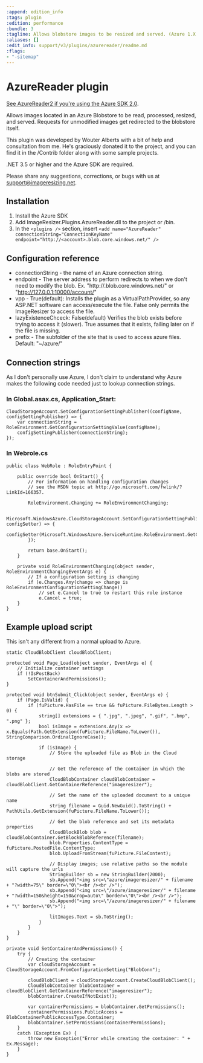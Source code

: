 ```yaml
---
:append: edition_info
:tags: plugin
:edition: performance
:bundle: 3
:tagline: Allows blobstore images to be resized and served. (Azure 1.X compatible).
:aliases: []
:edit_info: support/v3/plugins/azurereader/readme.md
:flags:
- "-sitemap"
---
```


# AzureReader plugin

[See AzureReader2 if you're using the Azure SDK 2.0](/plugins/azurereader2).

Allows images located in an Azure Blobstore to be read, processed, resized, and served. Requests for unmodified images get redirected to the blobstore itself.

This plugin was developed by Wouter Alberts with a bit of help and consultation from me. He's graciously donated it to the project, and you can find it in the /Contrib folder along with some sample projects.

.NET 3.5 or higher and the Azure SDK are required.

Please share any suggestions, corrections, or bugs with us at support@imageresizing.net. 

## Installation

1. Install the Azure SDK
2. Add ImageResizer.Plugins.AzureReader.dll to the project or /bin.
3. In the `<plugins />` section, insert `<add name="AzureReader" connectionString="ConnectionKeyName" endpoint="http://<account>.blob.core.windows.net/" />`



## Configuration reference

* connectionString - the name of an Azure connection string.
* endpoint - The server address to perform redirects to when we don't need to modify the blob. Ex. "http://<account>.blob.core.windows.net/" or "http://127.0.0.1:10000/account/"
* vpp - True(default): Installs the plugin as a VirtualPathProvider, so any ASP.NET software can access/execute the file. False only permits the ImageResizer to access the file.
* lazyExistenceChceck: False(default) Verifies the blob exists before trying to access it (slower). True assumes that it exists, failing later on if the file is missing.
* prefix - The subfolder of the site that is used to access azure files. Default: "~/azure/"


## Connection strings

As I don't personally use Azure, I don't claim to understand why Azure makes the following code needed just to lookup connection strings.

### In Global.asax.cs, Application_Start:

    CloudStorageAccount.SetConfigurationSettingPublisher((configName, configSettingPublisher) => {
        var connectionString = RoleEnvironment.GetConfigurationSettingValue(configName);
        configSettingPublisher(connectionString);
    });

### In Webrole.cs

    public class WebRole : RoleEntryPoint {

        public override bool OnStart() {
            // For information on handling configuration changes
            // see the MSDN topic at http://go.microsoft.com/fwlink/?LinkId=166357.

            RoleEnvironment.Changing += RoleEnvironmentChanging;

            Microsoft.WindowsAzure.CloudStorageAccount.SetConfigurationSettingPublisher((configName, configSetter) => {
                configSetter(Microsoft.WindowsAzure.ServiceRuntime.RoleEnvironment.GetConfigurationSettingValue(configName));
            });

            return base.OnStart();
        }

        private void RoleEnvironmentChanging(object sender, RoleEnvironmentChangingEventArgs e) {
            // If a configuration setting is changing
            if (e.Changes.Any(change => change is RoleEnvironmentConfigurationSettingChange))
                // set e.Cancel to true to restart this role instance
                e.Cancel = true;
        }
    }


## Example upload script

This isn't any different from a normal upload to Azure. 

    static CloudBlobClient cloudBlobClient;

    protected void Page_Load(object sender, EventArgs e) {
        // Initialize container settings
        if (!IsPostBack)
            SetContainerAndPermissions();
    }

    protected void btnSubmit_Click(object sender, EventArgs e) {
        if (Page.IsValid) {
            if (fuPicture.HasFile == true && fuPicture.FileBytes.Length > 0) {
                string[] extensions = { ".jpg", ".jpeg", ".gif", ".bmp", ".png" };
                bool isImage = extensions.Any(x => x.Equals(Path.GetExtension(fuPicture.FileName.ToLower()), StringComparison.OrdinalIgnoreCase));

                if (isImage) {
                    // Store the uploaded file as Blob in the Cloud storage

                    // Get the reference of the container in which the blobs are stored
                    CloudBlobContainer cloudBlobContainer = cloudBlobClient.GetContainerReference("imageresizer");

                    // Set the name of the uploaded document to a unique name
                    string filename = Guid.NewGuid().ToString() + PathUtils.GetExtension(fuPicture.FileName.ToLower());

                    // Get the blob reference and set its metadata properties
                    CloudBlockBlob blob = cloudBlobContainer.GetBlockBlobReference(filename);
                    blob.Properties.ContentType = fuPicture.PostedFile.ContentType;
                    blob.UploadFromStream(fuPicture.FileContent);

                    // Display images; use relative paths so the module will capture the urls
                    StringBuilder sb = new StringBuilder(2000);
                    sb.Append("<img src=\"azure/imageresizer/" + filename + "?width=75\" border=\"0\"><br /><br />");
                    sb.Append("<img src=\"/azure/imageresizer/" + filename + "?width=150&height=150&crop=auto\" border=\"0\"><br /><br />");
                    sb.Append("<img src=\"/azure/imageresizer/" + filename + "\" border=\"0\">");

                    litImages.Text = sb.ToString();
                }
            }
        }
    }

    private void SetContainerAndPermissions() {
        try {
            // Creating the container
            var cloudStorageAccount = CloudStorageAccount.FromConfigurationSetting("BlobConn");

            cloudBlobClient = cloudStorageAccount.CreateCloudBlobClient();
            CloudBlobContainer blobContainer = cloudBlobClient.GetContainerReference("imageresizer");
            blobContainer.CreateIfNotExist();

            var containerPermissions = blobContainer.GetPermissions();
            containerPermissions.PublicAccess = BlobContainerPublicAccessType.Container;
            blobContainer.SetPermissions(containerPermissions);
        }
        catch (Exception Ex) {
            throw new Exception("Error while creating the container: " + Ex.Message);
        }
    }